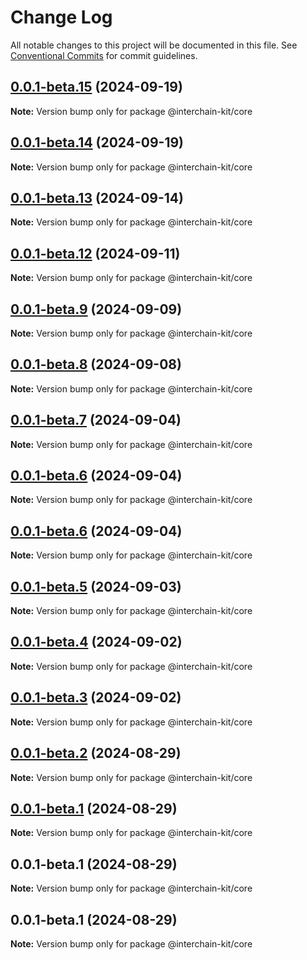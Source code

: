# Change Log

All notable changes to this project will be documented in this file.
See [Conventional Commits](https://conventionalcommits.org) for commit guidelines.

## [0.0.1-beta.15](https://github.com/@interchain-kit/core/compare/@interchain-kit/core@0.0.1-beta.14...@interchain-kit/core@0.0.1-beta.15) (2024-09-19)

**Note:** Version bump only for package @interchain-kit/core

## [0.0.1-beta.14](https://github.com/@interchain-kit/core/compare/@interchain-kit/core@0.0.1-beta.13...@interchain-kit/core@0.0.1-beta.14) (2024-09-19)

**Note:** Version bump only for package @interchain-kit/core

## [0.0.1-beta.13](https://github.com/@interchain-kit/core/compare/@interchain-kit/core@0.0.1-beta.12...@interchain-kit/core@0.0.1-beta.13) (2024-09-14)

**Note:** Version bump only for package @interchain-kit/core

## [0.0.1-beta.12](https://github.com/@interchain-kit/core/compare/@interchain-kit/core@0.0.1-beta.9...@interchain-kit/core@0.0.1-beta.12) (2024-09-11)

**Note:** Version bump only for package @interchain-kit/core

## [0.0.1-beta.9](https://github.com/@interchain-kit/core/compare/@interchain-kit/core@0.0.1-beta.8...@interchain-kit/core@0.0.1-beta.9) (2024-09-09)

**Note:** Version bump only for package @interchain-kit/core

## [0.0.1-beta.8](https://github.com/@interchain-kit/core/compare/@interchain-kit/core@0.0.1-beta.7...@interchain-kit/core@0.0.1-beta.8) (2024-09-08)

**Note:** Version bump only for package @interchain-kit/core

## [0.0.1-beta.7](https://github.com/@interchain-kit/core/compare/@interchain-kit/core@0.0.1-beta.6...@interchain-kit/core@0.0.1-beta.7) (2024-09-04)

**Note:** Version bump only for package @interchain-kit/core

## [0.0.1-beta.6](https://github.com/@interchain-kit/core/compare/@interchain-kit/core@0.0.1-beta.6...@interchain-kit/core@0.0.1-beta.6) (2024-09-04)

**Note:** Version bump only for package @interchain-kit/core

## [0.0.1-beta.6](https://github.com/@interchain-kit/core/compare/@interchain-kit/core@0.0.1-beta.5...@interchain-kit/core@0.0.1-beta.6) (2024-09-04)

**Note:** Version bump only for package @interchain-kit/core

## [0.0.1-beta.5](https://github.com/@interchain-kit/core/compare/@interchain-kit/core@0.0.1-beta.4...@interchain-kit/core@0.0.1-beta.5) (2024-09-03)

**Note:** Version bump only for package @interchain-kit/core

## [0.0.1-beta.4](https://github.com/@interchain-kit/core/compare/@interchain-kit/core@0.0.1-beta.2...@interchain-kit/core@0.0.1-beta.4) (2024-09-02)

**Note:** Version bump only for package @interchain-kit/core

## [0.0.1-beta.3](https://github.com/@interchain-kit/core/compare/@interchain-kit/core@0.0.1-beta.2...@interchain-kit/core@0.0.1-beta.3) (2024-09-02)

**Note:** Version bump only for package @interchain-kit/core

## [0.0.1-beta.2](https://github.com/@interchain-kit/core/compare/@interchain-kit/core@0.0.1-beta.1...@interchain-kit/core@0.0.1-beta.2) (2024-08-29)

**Note:** Version bump only for package @interchain-kit/core

## [0.0.1-beta.1](https://github.com/@interchain-kit/core/compare/@interchain-kit/core@0.0.1-beta.1...@interchain-kit/core@0.0.1-beta.1) (2024-08-29)

**Note:** Version bump only for package @interchain-kit/core

## 0.0.1-beta.1 (2024-08-29)

**Note:** Version bump only for package @interchain-kit/core

## 0.0.1-beta.1 (2024-08-29)

**Note:** Version bump only for package @interchain-kit/core
